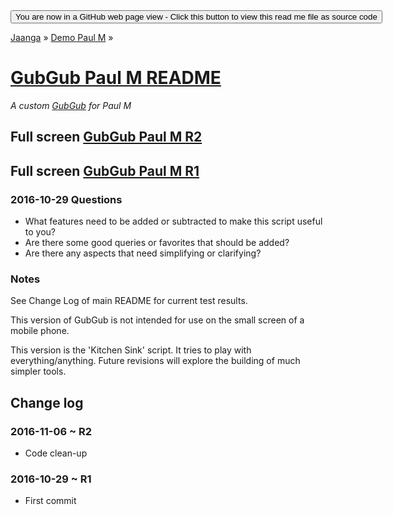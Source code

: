 <span style=display:none; >
[You are now in a GitHub source code view - click this link to view Read Me file as a web page]
( https://jaanga.github.io/demo/paul-m/index.html "View file as a web page." ) </span>
<input type=button onclick=window.location.href='https://github.com/jaanga/jaanga.github.io/tree/master/demo/paul-m/';
value='You are now in a GitHub web page view - Click this button to view this read me file as source code' >

[Jaanga]( https://jaanga.github.io ) » [Demo Paul M]( https://jaanga.github.io/demo/paul-m/  ) »

[GubGub Paul M README]( paul-m-r2.html#README.md )
================================================================================
_A custom [GubGub]( https://jaanga.github.io/gubgub/ ) for Paul M_

## Full screen [GubGub Paul M R2]( http://jaanga.github.io/demo/paul-m/gubgub-pm/paul-m-r2.html )

## Full screen [GubGub Paul M R1]( http://jaanga.github.io/demo/paul-m/gubgub-pm/paul-m-r1.html )


### 2016-10-29 Questions

* What features need to be added or subtracted to make this script useful to you?
* Are there some good queries or favorites that should be added?
* Are there any aspects that need simplifying or clarifying?

### Notes

See Change Log of main README for current test results.

This version of GubGub is not intended for use on the small screen of a mobile phone.

This version is the 'Kitchen Sink' script. It tries to play with everything/anything.
Future revisions will explore the building of much simpler tools.



Change log
--------------------------------------------------------------------------------

### 2016-11-06 ~ R2

* Code clean-up

### 2016-10-29 ~ R1

* First commit

